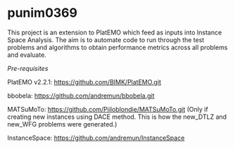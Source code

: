 # punim0369

This project is an extension to PlatEMO which feed as inputs into Instance Space Analysis. The aim is to automate code to run through the test problems and algorithms to obtain performance metrics across all problems and evaluate.

*Pre-requisites*

PlatEMO v2.2.1: https://github.com/BIMK/PlatEMO.git

bbobela: https://github.com/andremun/bbobela.git

MATSuMoTo: https://github.com/Piiloblondie/MATSuMoTo.git (Only if creating new instances using DACE method. This is how the new_DTLZ and new_WFG problems were generated.)

InstanceSpace: https://github.com/andremun/InstanceSpace
